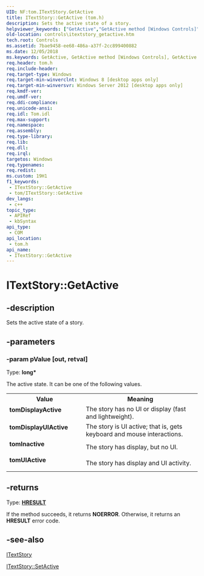 ```yaml
---
UID: NF:tom.ITextStory.GetActive
title: ITextStory::GetActive (tom.h)
description: Sets the active state of a story.
helpviewer_keywords: ["GetActive","GetActive method [Windows Controls]","GetActive method [Windows Controls]","ITextStory interface","ITextStory interface [Windows Controls]","GetActive method","ITextStory.GetActive","ITextStory::GetActive","controls.itextstory_getactive","tom/ITextStory::GetActive","tomDisplayActive","tomDisplayUIActive","tomInactive","tomUIActive"]
old-location: controls\itextstory_getactive.htm
tech.root: Controls
ms.assetid: 7bae9458-ee68-486a-a37f-2cc899400882
ms.date: 12/05/2018
ms.keywords: GetActive, GetActive method [Windows Controls], GetActive method [Windows Controls],ITextStory interface, ITextStory interface [Windows Controls],GetActive method, ITextStory.GetActive, ITextStory::GetActive, controls.itextstory_getactive, tom/ITextStory::GetActive, tomDisplayActive, tomDisplayUIActive, tomInactive, tomUIActive
req.header: tom.h
req.include-header: 
req.target-type: Windows
req.target-min-winverclnt: Windows 8 [desktop apps only]
req.target-min-winversvr: Windows Server 2012 [desktop apps only]
req.kmdf-ver: 
req.umdf-ver: 
req.ddi-compliance: 
req.unicode-ansi: 
req.idl: Tom.idl
req.max-support: 
req.namespace: 
req.assembly: 
req.type-library: 
req.lib: 
req.dll: 
req.irql: 
targetos: Windows
req.typenames: 
req.redist: 
ms.custom: 19H1
f1_keywords:
 - ITextStory::GetActive
 - tom/ITextStory::GetActive
dev_langs:
 - c++
topic_type:
 - APIRef
 - kbSyntax
api_type:
 - COM
api_location:
 - tom.h
api_name:
 - ITextStory::GetActive
---
```


# ITextStory::GetActive


## -description

Sets the active state of a story.

## -parameters

### -param pValue [out, retval]

Type: <b>long*</b>

The active state. It can be one of the following values.

<table>
<tr>
<th>Value</th>
<th>Meaning</th>
</tr>
<tr>
<td width="40%"><a id="tomDisplayActive"></a><a id="tomdisplayactive"></a><a id="TOMDISPLAYACTIVE"></a><dl>
<dt><b>tomDisplayActive</b></dt>
</dl>
</td>
<td width="60%">
The story has no UI or display (fast and lightweight).

</td>
</tr>
<tr>
<td width="40%"><a id="tomDisplayUIActive"></a><a id="tomdisplayuiactive"></a><a id="TOMDISPLAYUIACTIVE"></a><dl>
<dt><b>tomDisplayUIActive</b></dt>
</dl>
</td>
<td width="60%">
The story is UI active; that is, gets keyboard and mouse interactions.

</td>
</tr>
<tr>
<td width="40%"><a id="tomInactive"></a><a id="tominactive"></a><a id="TOMINACTIVE"></a><dl>
<dt><b>tomInactive</b></dt>
</dl>
</td>
<td width="60%">
The story has display, but no UI.

</td>
</tr>
<tr>
<td width="40%"><a id="tomUIActive"></a><a id="tomuiactive"></a><a id="TOMUIACTIVE"></a><dl>
<dt><b>tomUIActive</b></dt>
</dl>
</td>
<td width="60%">
The story has display and UI activity.

</td>
</tr>
</table>

## -returns

Type: <b><a href="/windows/desktop/WinProg/windows-data-types">HRESULT</a></b>

If the method succeeds, it returns <b>NOERROR</b>. Otherwise, it returns an <b>HRESULT</b> error code.

## -see-also

<a href="/windows/desktop/api/tom/nn-tom-itextstory">ITextStory</a>



<a href="/windows/desktop/api/tom/nf-tom-itextstory-setactive">ITextStory::SetActive</a>

